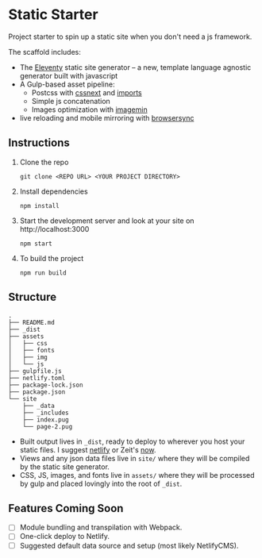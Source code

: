 # Static Starter

Project starter to spin up a static site when you don't need a js framework.

The scaffold includes:

* The [Eleventy][1] static site generator – a new, template language agnostic generator built with javascript
* A Gulp-based asset pipeline:
  * Postcss with [cssnext] and [imports]
  * Simple js concatenation
  * Images optimization with [imagemin]
* live reloading and mobile mirroring with [browsersync]

## Instructions

1.  Clone the repo

    `git clone <REPO URL> <YOUR PROJECT DIRECTORY>`

2.  Install dependencies

    `npm install`

3.  Start the development server and look at your site on http://localhost:3000

    `npm start`

4.  To build the project

    `npm run build`

## Structure

```
.
├── README.md
├── _dist
├── assets
│   ├── css
│   ├── fonts
│   ├── img
│   └── js
├── gulpfile.js
├── netlify.toml
├── package-lock.json
├── package.json
└── site
    ├── _data
    ├── _includes
    ├── index.pug
    └── page-2.pug
```

* Built output lives in `_dist`, ready to deploy to wherever you host your static files. I suggest [netlify] or Zeit's [now].
* Views and any json data files live in `site/` where they will be compiled by the static site generator.
* CSS, JS, images, and fonts live in `assets/` where they will be processed by gulp and placed lovingly into the root of `_dist`.

## Features Coming Soon

* [ ] Module bundling and transpilation with Webpack.
* [ ] One-click deploy to Netlify.
* [ ] Suggested default data source and setup (most likely NetlifyCMS).

[1]: https://github.com/11ty/eleventy#configuration-optional
[cssnext]: http://cssnext.io/
[imports]: https://github.com/postcss/postcss-import
[imagemin]: https://github.com/sindresorhus/gulp-imagemin
[browsersync]: https://browsersync.io/docs
[netlify]: https://www.netlify.com/
[now]: https://zeit.co/now
